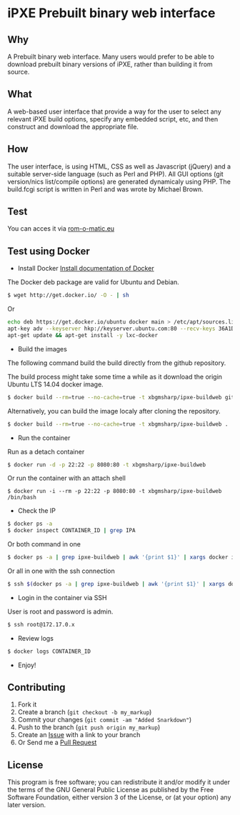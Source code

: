 iPXE Prebuilt binary web interface
=====

## Why
A Prebuilt binary web interface. Many users would prefer to be able to download prebuilt binary versions of iPXE, rather than building it from source.

## What
A web-based user interface that provide a way for the user to select any relevant iPXE build options, specify any embedded script, etc, and then construct and download the appropriate file.

## How
The user interface, is using HTML, CSS as well as Javascript (jQuery) and a suitable server-side language (such as Perl and PHP).
All GUI options (git version/nics list/compile options) are generated dynamicaly using PHP.
The build.fcgi script is written in Perl and was wrote by Michael Brown.

## Test
You can acces it via [rom-o-matic.eu](http://rom-o-matic.eu)

## Test using Docker

* Install Docker
[Install documentation of Docker](https://docs.docker.com/installation/)

The Docker deb package are valid for Ubuntu and Debian.

```bash
$ wget http://get.docker.io/ -O - | sh
```
Or
```bash
echo deb https://get.docker.io/ubuntu docker main > /etc/apt/sources.list.d/docker.list
apt-key adv --keyserver hkp://keyserver.ubuntu.com:80 --recv-keys 36A1D7869245C8950F966E92D8576A8BA88D21E9
apt-get update && apt-get install -y lxc-docker
```

* Build the images

The following command build the build directly from the github repository.

The build process might take some time a while as it download the origin Ubuntu LTS 14.04 docker image.
```bash
$ docker build --rm=true --no-cache=true -t xbgmsharp/ipxe-buildweb github.com/xbgmsharp/ipxe-buildweb.git
```

Alternatively, you can build the image localy after cloning the repository.
```bash
$ docker build --rm=true --no-cache=true -t xbgmsharp/ipxe-buildweb .
```

* Run the container

Run as a detach container
```bash
$ docker run -d -p 22:22 -p 8080:80 -t xbgmsharp/ipxe-buildweb
```

Or run the container with an attach shell
```
$ docker run -i --rm -p 22:22 -p 8080:80 -t xbgmsharp/ipxe-buildweb /bin/bash
```

* Check the IP

```bash
$ docker ps -a
$ docker inspect CONTAINER_ID | grep IPA
```

Or both command in one
```bash
$ docker ps -a | grep ipxe-buildweb | awk '{print $1}' | xargs docker inspect | grep IPAddress
```

Or all in one with the ssh connection
```bash
$ ssh $(docker ps -a | grep ipxe-buildweb | awk '{print $1}' | xargs docker inspect | grep IPAddress | awk '{print $2}' | tr -d '"' | tr -d ',' )
```

* Login in the container via SSH

User is root and password is admin.

```bash
$ ssh root@172.17.0.x
```

* Review logs
```bash
$ docker logs CONTAINER_ID
```

* Enjoy!

## Contributing

1. Fork it
2. Create a branch (`git checkout -b my_markup`)
3. Commit your changes (`git commit -am "Added Snarkdown"`)
4. Push to the branch (`git push origin my_markup`)
5. Create an [Issue][1] with a link to your branch
6. Or Send me a [Pull Request][2]

[1]: https://github.com/xbgmsharp/ipxe-buildweb/issues
[2]: https://github.com/xbgmsharp/ipxe-buildweb/pull/new/master

## License
This program is free software; you can redistribute it and/or modify it under the terms of the GNU General Public License as published by the Free Software Foundation, either version 3 of the License, or (at your option) any later version.

